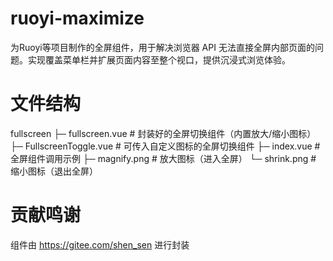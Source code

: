 # ruoyi-maximize
为Ruoyi等项目制作的全屏组件，用于解决浏览器 API 无法直接全屏内部页面的问题。实现覆盖菜单栏并扩展页面内容至整个视口，提供沉浸式浏览体验。

# 文件结构
fullscreen
├─ fullscreen.vue         # 封装好的全屏切换组件（内置放大/缩小图标）
├─ FullscreenToggle.vue   # 可传入自定义图标的全屏切换组件
├─ index.vue              # 全屏组件调用示例
├─ magnify.png            # 放大图标（进入全屏）
└─ shrink.png             # 缩小图标（退出全屏）

# 贡献鸣谢
组件由 https://gitee.com/shen_sen 进行封装
